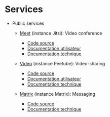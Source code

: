 # Services

- Public services
  - [Meet](https://meet.jit.si) (instance Jitsi): Video conference
    - [Code source](https://github.com/jitsi/jitsi-meet)
    - [Documentation utilisateur](https://jitsi.github.io/handbook/docs/user-guide/user-guide-start)
    - [Documentation technique](https://jitsi.github.io/handbook/docs/devops-guide/devops-guide-start)

  - [Video](https://joinpeertube.org) (instance Peetube): Video-sharing
    - [Code source](https://github.com/Chocobozzz/PeerTube)
    - [Documentation utilisateur](https://docs.joinpeertube.org/use-setup-account)
    - [Documentation technique](https://docs.joinpeertube.org/)
  - [Matrix](https://matrix.org) (instance Matrix): Messaging
    - [Code source](https://github.com/matrix-org/synapse)
    - [Documentation technique](https://matrix.org/docs/guides/free-small-matrix-server)
